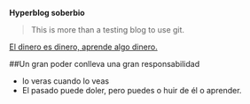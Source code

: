 **Hyperblog soberbio**  

> This is more than a testing blog to use git.

[El dinero es dinero, aprende algo dinero.](https://platzi.com/ "El dinero es dinero, aprende algo dinero.")

##Un gran poder conlleva una gran responsabilidad
* lo veras cuando lo veas
* El pasado puede doler, pero puedes o huir de él o aprender.